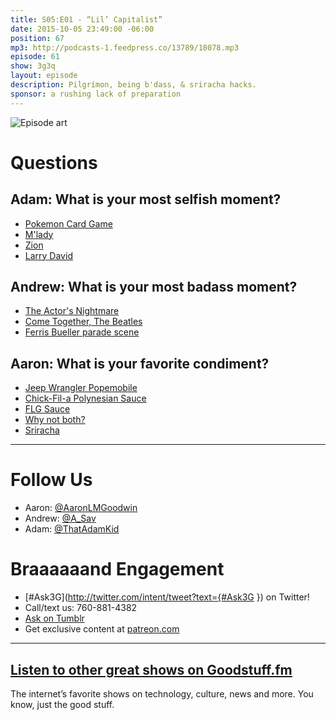 ```yaml
---
title: S05:E01 - “Lil’ Capitalist”
date: 2015-10-05 23:49:00 -06:00
position: 67
mp3: http://podcasts-1.feedpress.co/13789/18078.mp3
episode: 61
show: 3g3q
layout: episode
description: Pilgrímon, being b'dass, & sriracha hacks.
sponsor: a rushing lack of preparation
---
```


![Episode art][1]

# Questions

## Adam: What is your most selfish moment?

* [Pokemon Card Game ][2]
* [M'lady][3]
* [Zion][4]
* [Larry David][5]

## Andrew: What is your most badass moment?

* [The Actor's Nightmare][6]
* [Come Together, The Beatles][7]
* [Ferris Bueller parade scene][8]

## Aaron: What is your favorite condiment?

* [Jeep Wrangler Popemobile][9]
* [Chick-Fil-a Polynesian Sauce][10]
* [FLG Sauce][11]
* [Why not both?][12]
* [Sriracha][13]

***

# Follow Us
* Aaron: [@AaronLMGoodwin](http://twitter.com/aaronlmgoodwin)
* Andrew: [@A_Sav](http://twitter.com/a_sav)
* Adam: [@ThatAdamKid](http://twitter.com/thatadamkid)

# Braaaaaand Engagement
* [#Ask3G](http://twitter.com/intent/tweet?text={#Ask3G }) on Twitter!
* Call/text us: 760-881-4382
* [Ask on Tumblr](http://3g3q.co/ask)
* Get exclusive content at [patreon.com](http://www.patreon.com/3g3q)

***

## [Listen to other great shows on Goodstuff.fm](http://goodstuff.fm/)
The internet’s favorite shows on technology, culture, news and more. You know, just the good stuff.

[1]: http://l.gdwn.co/RkHi.gif
[2]: http://www.pokemon.com/us/pokemon-tcg/
[3]: http://knowyourmeme.com/memes/tips-fedora
[4]: http://bit.ly/1M4TGAC
[5]: https://en.wikipedia.org/wiki/Larry_David
[6]: https://en.wikipedia.org/wiki/The_Actor%27s_Nightmare
[7]: http://www.youtube.com/watch?v=N8LZGQ4MkvQ
[8]: http://www.youtube.com/watch?v=tRcv4nokK50
[9]: https://www.washingtonpost.com/news/acts-of-faith/wp/2015/08/20/pope-francis-will-use-a-jeep-wrangler-as-his-american-popemobile-vatican-says/
[10]: http://www.chick-fil-a.com/Food/Menu-Detail/Polynesian-Sauce
[11]: http://www.kfc.com/menu/sauces/all-sauces
[12]: http://www.youtube.com/watch?v=vgk-lA12FBk
[13]: http://theoatmeal.com/comics/sriracha
[14]: http://twitter.com/aaronlmgoodwin
[15]: http://twitter.com/a_sav
[16]: http://twitter.com/thatadamkid
[17]: http://3g3q.co/ask
